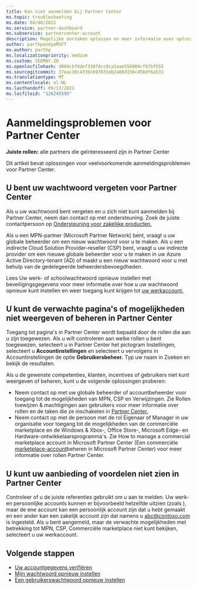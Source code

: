 ```yaml
---
title: Kan niet aanmelden bij Partner Center
ms.topic: troubleshooting
ms.date: 04/08/2021
ms.service: partner-dashboard
ms.subservice: partnercenter-account
description: Mogelijke oorzaken oplossen en meer informatie over oplossingen voor wanneer u zich niet kunt aanmelden bij Partner Center - meer informatie over het opnieuw instellen van wachtwoorden, het controleren van rollen en het controleren van referenties.
author: parthpandyaMSFT
ms.author: parthp
ms.localizationpriority: medium
ms.custom: SEOMAY.20
ms.openlocfilehash: d084cbf4def33074cc0ca1aae556004cf67bf555
ms.sourcegitcommit: 37eac16c4339cb97831eb2a86d156c45bdf6a531
ms.translationtype: MT
ms.contentlocale: nl-NL
ms.lasthandoff: 09/13/2021
ms.locfileid: "126245595"
---
```

# <a name="troubleshoot-sign-in-issues-for-partner-center"></a>Aanmeldingsproblemen voor Partner Center

**Juiste rollen:** alle partners die geïnteresseerd zijn in Partner Center

Dit artikel bevat oplossingen voor veelvoorkomende aanmeldingsproblemen voor Partner Center.

## <a name="youve-forgotten-your-password-for-partner-center"></a>U bent uw wachtwoord vergeten voor Partner Center

Als u uw wachtwoord bent vergeten en u zich niet kunt aanmelden bij Partner Center, neem dan contact op met ondersteuning. Zoek de juiste contactpersoon op [Ondersteuning voor zakelijke producten.](/microsoft-365/admin/contact-support-for-business-products)

Als u een MPN-partner (Microsoft Partner Network) bent, vraagt u uw globale beheerder om een nieuw wachtwoord voor u te maken. Als u een indirecte Cloud Solution Provider-reseller (CSP) bent, vraagt u uw indirecte provider om een nieuwe globale beheerder voor u te maken in uw Azure Active Directory-tenant (AD) of maakt u een nieuw wachtwoord voor u met behulp van de gedelegeerde beheerdersbevoegdheden.

Lees Uw werk- of schoolwachtwoord opnieuw instellen met beveiligingsgegevens voor meer informatie over hoe u uw wachtwoord opnieuw kunt instellen en weer toegang kunt krijgen tot [uw werkaccount.](/azure/active-directory/user-help/active-directory-passwords-update-your-own-password#how-to-change-your-password)

## <a name="you-cant-view-or-manage-the-expected-pages-or-capabilities-in-partner-center"></a>U kunt de verwachte pagina's of mogelijkheden niet weergeven of beheren in Partner Center

Toegang tot pagina's in Partner Center wordt bepaald door de rollen die aan u zijn toegewezen. Als u wilt controleren aan welke rollen u bent toegewezen, selecteert u in Partner Center het pictogram Instellingen, selecteert u **Accountinstellingen** en selecteert u vervolgens in Accountinstellingen de optie **Gebruikersbeheer.** Typ uw naam in Zoeken en bekijk de resultaten.

Als u de gewenste competenties, klanten, incentives of gebruikers niet kunt weergeven of beheren, kunt u de volgende oplossingen proberen:

- Neem contact op met uw globale beheerder of accountbeheerder voor toegang tot de mogelijkheden van MPN, CSP en Verwijzingen. Zie Rollen toewijzen & machtigingen aan gebruikers voor meer informatie over rollen en de taken die ze inschakelen in [Partner Center.](permissions-overview.md)
- Neem contact op met de persoon met de rol Eigenaar of Manager in uw organisatie voor toegang tot de mogelijkheden van de commerciële marketplace en de Windows & Xbox-, Office Store-, Microsoft Edge- en Hardware-ontwikkelaarsprogramma's. Zie How to manage a commercial marketplace account in Microsoft Partner Center (Een commerciële [marketplace-account](/azure/marketplace/partner-center-portal/manage-account#define-user-roles-and-permissions)beheren in Microsoft Partner Center) voor meer informatie over rollen Partner Center.

## <a name="you-cant-see-your-offer-or-benefits-in-partner-center"></a>U kunt uw aanbieding of voordelen niet zien in Partner Center

Controleer of u de juiste referenties gebruikt om u aan te melden. Uw werk- en persoonlijke accounts kunnen er bijvoorbeeld hetzelfde uitzien (zoals ), maar de ene account kan een persoonlijk account zijn dat u hebt gemaakt en een ander kan een zakelijk account zijn dat namens u abc@contoso.com is ingesteld. Als u bent aangemeld, maar de verwachte mogelijkheden met betrekking tot MPN, CSP, Commerciële marketplace niet kunt bekijken, selecteert u uw werkaccount.

## <a name="next-steps"></a>Volgende stappen

- [Uw accountgegevens verifiëren](verification-responses.md)
- [Mijn wachtwoord opnieuw instellen](reset-my-pasword.md)
- [Een gebruikerswachtwoord opnieuw instellen](reset-a-user-password.md)